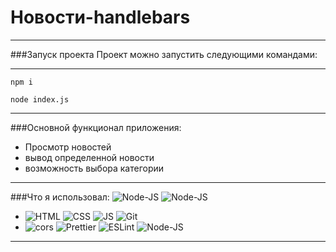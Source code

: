 # Новости-handlebars
____
###Запуск проекта
Проект можно запустить следующими командами:
___
`npm i`

`node index.js`
___
###Основной функционал приложения:
- Просмотр новостей
- вывод определенной новости
- возможность выбора категории
____

###Что я использовал:
![Node-JS](https://img.shields.io/badge/-Node--JS-blue)
![Node-JS](https://img.shields.io/badge/-expres--handlebars-red)
- ![HTML](https://img.shields.io/badge/HTML-orange?style=flat-square&logo=HTML5)
  ![CSS](https://img.shields.io/badge/CSS-blue?style=flat-square&logo=css3)
  ![JS](https://img.shields.io/badge/JavaScript-red?style=flat-square&logo=javaScript)
  ![Git](https://img.shields.io/badge/Git-g?style=flat-square&logo=git)
-  ![cors](https://img.shields.io/badge/-cors-pink)
   ![Prettier](https://img.shields.io/badge/Prettier-white?style=flat-square&logo=prettier)
   ![ESLint](https://img.shields.io/badge/ESLint-black?style=flat-square&logo=eslint)
  ![Node-JS](https://img.shields.io/badge/-Node--JS-blue)
____